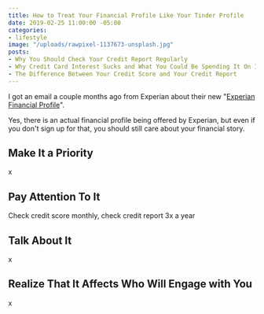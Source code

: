 ```yaml
---
title: How to Treat Your Financial Profile Like Your Tinder Profile
date: 2019-02-25 11:00:00 -05:00
categories:
- lifestyle
image: "/uploads/rawpixel-1137673-unsplash.jpg"
posts:
- Why You Should Check Your Credit Report Regularly
- Why Credit Card Interest Sucks and What You Could Be Spending It On Instead
- The Difference Between Your Credit Score and Your Credit Report
---
```


I got an email a couple months ago from Experian about their new "[Experian Financial Profile](https://www.experian.com/consumer-products/financial-profile.html)". 

Yes, there is an actual financial profile being offered by Experian, but even if you don't sign up for that, you should still care about your financial story.

## Make It a Priority

x

## Pay Attention To It

Check credit score monthly, check credit report 3x a year

## Talk About It

x

## Realize That It Affects Who Will Engage with You

x